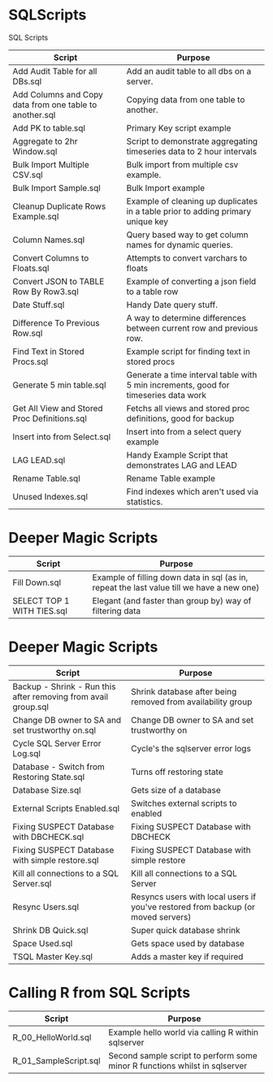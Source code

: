 # SQLScripts
SQL Scripts

|Script|Purpose|
|---|---|
|Add Audit Table for all DBs.sql|Add an audit table to all dbs on a server.|
|Add Columns and Copy data from one table to another.sql|Copying data from one table to another.|
|Add PK to table.sql|Primary Key script example|
|Aggregate to 2hr Window.sql|Script to demonstrate aggregating timeseries data to 2 hour intervals|
|Bulk Import Multiple CSV.sql|Bulk import from multiple csv example.|
|Bulk Import Sample.sql|Bulk Import example|
|Cleanup Duplicate Rows Example.sql|Example of cleaning up duplicates in a table prior to adding primary unique key|
|Column Names.sql|Query based way to get column names for dynamic queries.|
|Convert Columns to Floats.sql|Attempts to convert varchars to floats|
|Convert JSON to TABLE Row By Row3.sql|Example of converting a json field to a table row|
|Date Stuff.sql|Handy Date query stuff.|
|Difference To Previous Row.sql|A way to determine differences between current row and previous row.|
|Find Text in Stored Procs.sql|Example script for finding text in stored procs|
|Generate 5 min table.sql|Generate a time interval table with 5 min increments, good for timeseries data work|
|Get All View and Stored Proc Definitions.sql|Fetchs all views and stored proc definitions, good for backup|
|Insert into from Select.sql|Insert into from a select query example|
|LAG LEAD.sql|Handy Example Script that demonstrates LAG and LEAD|
|Rename Table.sql|Rename Table example|
|Unused Indexes.sql|Find indexes which aren't used via statistics.|

# Deeper Magic Scripts

|Script|Purpose|
|---|---|
|Fill Down.sql|Example of filling down data in sql (as in, repeat the last value till we have a new one)
|SELECT TOP 1 WITH TIES.sql|Elegant (and faster than group by) way of filtering data


# Deeper Magic Scripts

|Script|Purpose|
|---|---|
|Backup - Shrink - Run this after removing from avail group.sql|Shrink database after being removed from availability group|
|Change DB owner to SA and set trustworthy on.sql|Change DB owner to SA and set trustworthy on|
|Cycle SQL Server Error Log.sql|Cycle's the sqlserver error logs|
|Database - Switch from Restoring State.sql|Turns off restoring state|
|Database Size.sql|Gets size of a database|
|External Scripts Enabled.sql|Switches external scripts to enabled|
|Fixing SUSPECT Database with DBCHECK.sql|Fixing SUSPECT Database with DBCHECK|
|Fixing SUSPECT Database with simple restore.sql|Fixing SUSPECT Database with simple restore|
|Kill all connections to a SQL Server.sql|Kill all connections to a SQL Server|
|Resync Users.sql|Resyncs users with local users if you've restored from backup (or moved servers)|
|Shrink DB Quick.sql|Super quick database shrink|
|Space Used.sql|Gets space used by database|
|TSQL Master Key.sql|Adds a master key if required|

# Calling R from SQL Scripts

|Script|Purpose|
|---|---|
|R_00_HelloWorld.sql|Example hello world via calling R within sqlserver|
|R_01_SampleScript.sql|Second sample script to perform some minor R functions whilst in sqlserver|


